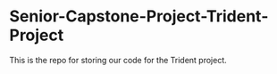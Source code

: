 Senior-Capstone-Project-Trident-Project
=======================================

This is the repo for storing our code for the Trident project. 
